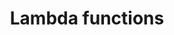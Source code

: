 ---
layout: default
title: Lambda functions
description: Reference for lambda functions
parent: SQL Functions
has_children: true
has_toc: true
---